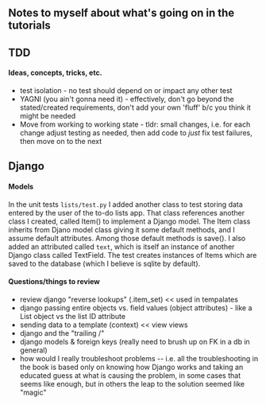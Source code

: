 ## Notes to myself about what's going on in the tutorials

## TDD
#### Ideas, concepts, tricks, etc.

* test isolation - no test should depend on or impact any other test
* YAGNI (you ain't gonna need it) - effectively, don't go beyond the stated/created requirements, don't add your own 'fluff' b/c you think it might be needed
* Move from working to working state - tldr: small changes, i.e. for each change adjust testing as needed, then add code to _just_ fix test failures, then move on to the next

## Django
#### Models

In the unit tests `lists/test.py` I added another class to test
storing data entered by the user of the to-do lists app.  That class references another class I created, called Item() to implement a Django model.  The Item class inherits from Djano model class giving it some default methods, and I assume default attributes.  Among those default methods is save(). I also added an attributed called `text`, which is itself an instance of another Django class called TextField.  The test creates instances of Items which are saved to the database (which I believe is sqlite by default).

#### Questions/things to review

* review django "reverse lookups" (.item_set) << used in tempalates
* django passing entire objects vs. field values (object attributes) - like a List object vs the list ID attribute
* sending data to a template (context) << view views
* django and the "trailing /"
* django models & foreign keys (really need to brush up on FK in a db in general)
* how would I really troubleshoot problems -- i.e. all the troubleshooting in the book is based only on knowing how Django works and taking an educated guess at what is causing the problem, in some cases that seems like enough, but in others the leap to the solution seemed like "magic"
